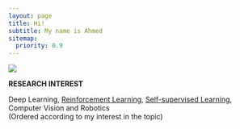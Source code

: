 ```yaml
---
layout: page
title: Hi!
subtitle: My name is Ahmed
sitemap:
  priority: 0.9
---
```

<div class="image-cropper">
  <img src="{{ '/assets/img/personal.png' | prepend: site.baseurl }}" class="rounded" />
</div>

<!-- <img src="{{ '/assets/img/personal.jpg' | prepend: site.baseurl }}" class=rounded id="about-img"> -->

<div id="describe-text">
	<p></p>
	<strong> RESEARCH INTEREST </strong>
	<p>Deep Learning, <u>Reinforcement Learning</u>, <u>Self-supervised Learning</u>, Computer Vision and Robotics <br/> (Ordered according to my interest in the topic)</p>
</div>
